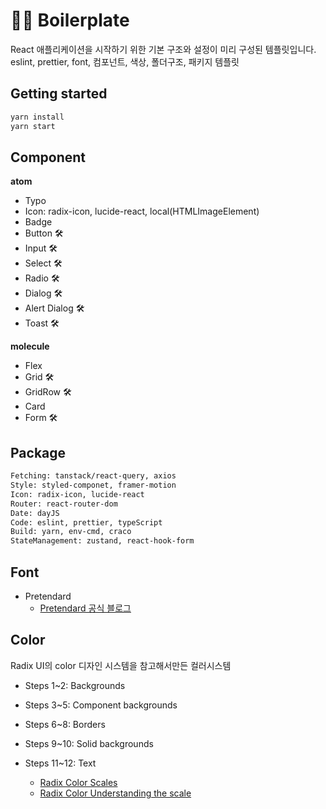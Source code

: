 # 👨‍💻 Boilerplate

React 애플리케이션을 시작하기 위한 기본 구조와 설정이 미리 구성된 템플릿입니다. <br>
eslint, prettier, font, 컴포넌트, 색상, 폴더구조, 패키지 템플릿

## Getting started

```sh
yarn install
yarn start
```

## Component

**atom**

- Typo
- Icon: radix-icon, lucide-react, local(HTMLImageElement)
- Badge
- Button 🛠️
- Input 🛠️
- Select 🛠️
- Radio 🛠️
- Dialog 🛠️
- Alert Dialog 🛠️
- Toast 🛠️

**molecule**

- Flex
- Grid 🛠️
- GridRow 🛠️
- Card
- Form 🛠️

## Package

```sh
Fetching: tanstack/react-query, axios
Style: styled-componet, framer-motion
Icon: radix-icon, lucide-react
Router: react-router-dom
Date: dayJS
Code: eslint, prettier, typeScript
Build: yarn, env-cmd, craco
StateManagement: zustand, react-hook-form
```

## Font

- Pretendard
  - [Pretendard 공식 블로그](https://cactus.tistory.com/306)

## Color

Radix UI의 color 디자인 시스템을 참고해서만든 컬러시스템

- Steps 1~2: Backgrounds
- Steps 3~5: Component backgrounds
- Steps 6~8: Borders
- Steps 9~10: Solid backgrounds
- Steps 11~12: Text

  - [Radix Color Scales](https://www.radix-ui.com/colors/docs/palette-composition/scales)
  - [Radix Color Understanding the scale](https://www.radix-ui.com/colors/docs/palette-composition/understanding-the-scale#steps-35-component-backgrounds)
